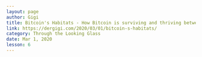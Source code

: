 ```yaml
---
layout: page
author: Gigi
title: Bitcoin's Habitats - How Bitcoin is surviving and thriving between worlds
link: https://dergigi.com/2020/03/01/bitcoin-s-habitats/
category: Through the Looking Glass
date: Mar 1, 2020
lesson: 6
---
```

